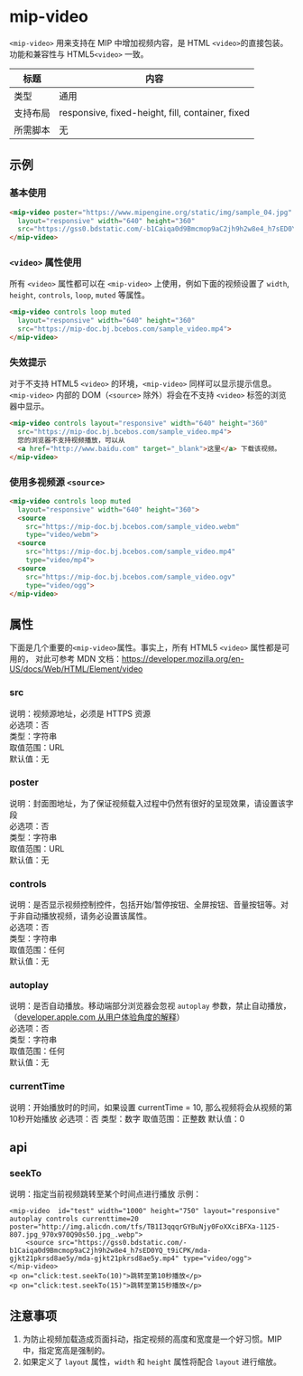 # mip-video

`<mip-video>` 用来支持在 MIP 中增加视频内容，是 HTML `<video>`的直接包装。
功能和兼容性与 HTML5`<video>` 一致。

标题|内容
----|----
类型|通用
支持布局|responsive, fixed-height, fill, container, fixed
所需脚本|无

## 示例

### 基本使用

```html
<mip-video poster="https://www.mipengine.org/static/img/sample_04.jpg" controls
  layout="responsive" width="640" height="360" 
  src="https://gss0.bdstatic.com/-b1Caiqa0d9Bmcmop9aC2jh9h2w8e4_h7sED0YQ_t9iCPK/mda-gjkt21pkrsd8ae5y/mda-gjkt21pkrsd8ae5y.mp4">
</mip-video>
```

### `<video>` 属性使用

所有 `<video>` 属性都可以在 `<mip-video>` 上使用，例如下面的视频设置了 `width`, `height`, `controls`, `loop`, `muted` 等属性。

```html
<mip-video controls loop muted
  layout="responsive" width="640" height="360" 
  src="https://mip-doc.bj.bcebos.com/sample_video.mp4">
</mip-video>
```

### 失效提示

对于不支持 HTML5 `<video>` 的环境，`<mip-video>` 同样可以显示提示信息。`<mip-video>` 内部的 DOM（`<source>` 除外）将会在不支持 `<video>` 标签的浏览器中显示。

```html
<mip-video controls layout="responsive" width="640" height="360" 
  src="https://mip-doc.bj.bcebos.com/sample_video.mp4">
  您的浏览器不支持视频播放，可以从
  <a href="http://www.baidu.com" target="_blank">这里</a> 下载该视频。
</mip-video>
```

### 使用多视频源 `<source>`

```html
<mip-video controls loop muted
  layout="responsive" width="640" height="360">
  <source
    src="https://mip-doc.bj.bcebos.com/sample_video.webm"
    type="video/webm">
  <source
    src="https://mip-doc.bj.bcebos.com/sample_video.mp4"
    type="video/mp4">
  <source
    src="https://mip-doc.bj.bcebos.com/sample_video.ogv"
    type="video/ogg">
</mip-video>
```

## 属性

下面是几个重要的`<mip-video>`属性。事实上，所有 HTML5 `<video>` 属性都是可用的，
对此可参考 MDN 文档：<https://developer.mozilla.org/en-US/docs/Web/HTML/Element/video>

### src

说明：视频源地址，必须是 HTTPS 资源  
必选项：否  
类型：字符串  
取值范围：URL  
默认值：无

### poster

说明：封面图地址，为了保证视频载入过程中仍然有很好的呈现效果，请设置该字段  
必选项：否  
类型：字符串  
取值范围：URL  
默认值：无

### controls

说明：是否显示视频控制控件，包括开始/暂停按钮、全屏按钮、音量按钮等。对于非自动播放视频，请务必设置该属性。  
必选项：否  
类型：字符串  
取值范围：任何  
默认值：无

### autoplay

说明：是否自动播放。移动端部分浏览器会忽视 `autoplay` 参数，禁止自动播放，（[developer.apple.com 从用户体验角度的解释](https://developer.apple.com/library/content/documentation/AudioVideo/Conceptual/Using_HTML5_Audio_Video/Device-SpecificConsiderations/Device-SpecificConsiderations.html)）   
必选项：否  
类型：字符串  
取值范围：任何  
默认值：无

### currentTime
说明：开始播放时的时间，如果设置 currentTime = 10, 那么视频将会从视频的第10秒开始播放
必选项：否
类型：数字
取值范围：正整数
默认值：0


## api
### seekTo
说明：指定当前视频跳转至某个时间点进行播放
示例：
```
<mip-video  id="test" width="1000" height="750" layout="responsive" autoplay controls currenttime=20 poster="http://img.alicdn.com/tfs/TB1I3qqqrGYBuNjy0FoXXciBFXa-1125-807.jpg_970x970Q90s50.jpg_.webp">
    <source src="https://gss0.bdstatic.com/-b1Caiqa0d9Bmcmop9aC2jh9h2w8e4_h7sED0YQ_t9iCPK/mda-gjkt21pkrsd8ae5y/mda-gjkt21pkrsd8ae5y.mp4" type="video/ogg">
</mip-video>
<p on="click:test.seekTo(10)">跳转至第10秒播放</p>
<p on="click:test.seekTo(15)">跳转至第15秒播放</p>
```


## 注意事项

1. 为防止视频加载造成页面抖动，指定视频的高度和宽度是一个好习惯。MIP 中，指定宽高是强制的。
2. 如果定义了 `layout` 属性，`width` 和 `height` 属性将配合 `layout` 进行缩放。
